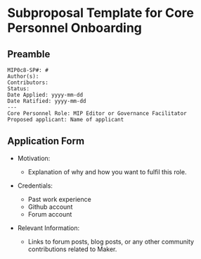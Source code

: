 # Subproposal Template for Core Personnel Onboarding

## Preamble

```
MIP0c8-SP#: #
Author(s):
Contributors: 
Status:
Date Applied: yyyy-mm-dd
Date Ratified: yyyy-mm-dd
---
Core Personnel Role: MIP Editor or Governance Facilitator
Proposed applicant: Name of applicant
```

## Application Form
    
- Motivation:
    - Explanation of why and how you want to fulfil this role. 
    
- Credentials:
	- Past work experience
	- Github account
	- Forum account

- Relevant Information:
	-  Links to forum posts, blog posts, or any other community contributions related to Maker. 
